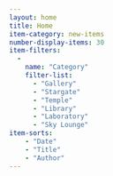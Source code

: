 ```yaml
---
layout: home
title: Home
item-category: new-items
number-display-items: 30
item-filters:
  -
    name: "Category"
    filter-list:
      - "Gallery"
      - "Stargate"
      - "Temple"
      - "Library"
      - "Laboratory"
      - "Sky Lounge"
item-sorts:
    - "Date"
    - "Title"
    - "Author"
---
```

